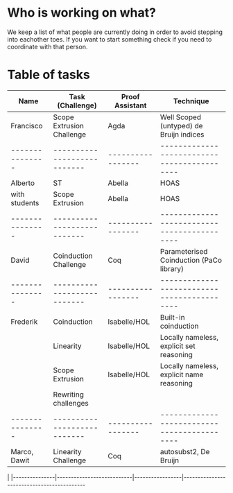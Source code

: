 # Who is working on what?

We keep a list of what people are currently doing in order to avoid
stepping into eachother toes. If you want to start something check if
you need to coordinate with that person.


# Table of tasks


| Name          | Task (Challenge)          | Proof Assistant | Technique                                 |
|---------------|---------------------------|-----------------|-------------------------------------------|
| Francisco     | Scope Extrusion Challenge | Agda            | Well Scoped (untyped) de Bruijn indices   |
|---------------|---------------------------|-----------------|-------------------------------------------|
| Alberto       | ST                        | Abella          | HOAS                                      |
| with students | Scope Extrusion           | Abella          | HOAS                                      |
|---------------|---------------------------|-----------------|-------------------------------------------|
| David         | Coinduction Challenge     | Coq             | Parameterised Coinduction (PaCo library)  |
|---------------|---------------------------|-----------------|-------------------------------------------|
| Frederik      | Coinduction               | Isabelle/HOL    | Built-in coinduction                      |
|               | Linearity                 | Isabelle/HOL    | Locally nameless, explicit set reasoning  |
|               | Scope Extrusion           | Isabelle/HOL    | Locally nameless, explicit name reasoning |
|               | Rewriting challenges      |                 |                                           |
|---------------|---------------------------|-----------------|-------------------------------------------|
| Marco, Dawit  | Linearity Challenge       | Coq             | autosubst2, De Bruijn                     |
|
|---------------|---------------------------|-----------------|-------------------------------------------
